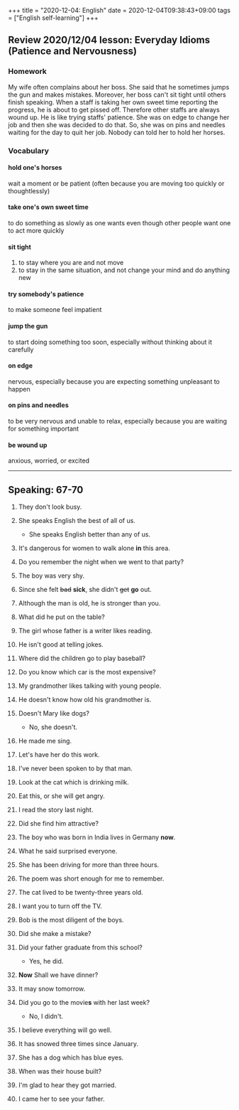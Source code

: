 +++
title =  "2020-12-04: English"
date = 2020-12-04T09:38:43+09:00
tags = ["English self-learning"]
+++

## Review 2020/12/04 lesson: Everyday Idioms (Patience and Nervousness)

### Homework

My wife often complains about her boss.
She said that he sometimes jumps the gun and makes mistakes.
Moreover, her boss can't sit tight until others finish speaking.
When a staff is taking her own sweet time reporting the progress,
he is about to get pissed off.
Therefore other staffs are always wound up.
He is like trying staffs' patience.
She was on edge to change her job and then she was decided to do that.
So, she was on pins and needles waiting for the day to quit her job.
Nobody can told her to hold her horses.

### Vocabulary

#### hold one's horses
wait a moment or be patient (often because you are moving too quickly or thoughtlessly)

#### take one's own sweet time
to do something as slowly as one wants even though other people want one to act more quickly

#### sit tight
1. to stay where you are and not move
2. to stay in the same situation, and not change your mind and do anything new

#### try somebody's patience
to make someone feel impatient

#### jump the gun
to start doing something too soon, especially without thinking about it carefully

#### on edge
nervous, especially because you are expecting something unpleasant to happen

#### on pins and needles
to be very nervous and unable to relax, especially because you are waiting for something important

#### be wound up
anxious, worried, or excited

- - -

## Speaking: 67-70

1. They don't look busy.
2. She speaks English the best of all of us.
    - She speaks English better than any of us.
3. It's dangerous for women to walk alone **in** this area.
4. Do you remember the night when we went to that party?
5. The boy was very shy.
6. Since she felt ~~bad~~ **sick**, she didn't ~~get~~ **go** out.
7. Although the man is old, he is stronger than you.
8. What did he put on the table?
9. The girl whose father is a writer likes reading.
10. He isn't good at telling jokes.

1. Where did the children go to play baseball?
2. Do you know which car is the most expensive?
3. My grandmother likes talking with young people.
4. He doesn't know how old his grandmother is.
5. Doesn't Mary like dogs?
    - No, she doesn't.
6. He made me sing.
7. Let's have her do this work.
8. I've never been spoken to by that man.
9. Look at the cat which is drinking milk.
10. Eat this, or she will get angry.

1. I read the story last night.
2. Did she find him attractive?
3. The boy who was born in India lives in Germany **now**.
4. What he said surprised everyone.
5. She has been driving for more than three hours.
6. The poem was short enough for me to remember.
7. The cat lived to be twenty-three years old.
8. I want you to turn off the TV.
9. Bob is the most diligent of the boys.
10. Did she make a mistake?

1. Did your father graduate from this school?
    - Yes, he did.
2. **Now** Shall we have dinner?
3. It may snow tomorrow.
4. Did you go to the movie**s** with her last week?
    - No, I didn't.
5. I believe everything will go well.
6. It has snowed three times since January.
7. She has a dog which has blue eyes.
8. When was their house built?
9. I'm glad to hear they got married.
10. I came her to see your father.
